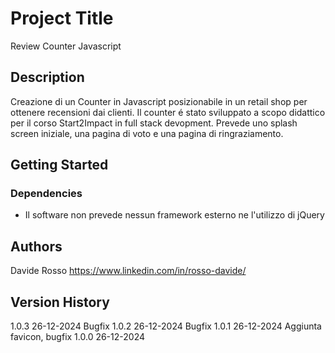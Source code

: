 # Project Title

Review Counter Javascript 

## Description

Creazione di un Counter in Javascript posizionabile in un retail shop per ottenere recensioni dai clienti. 
Il counter é stato sviluppato a scopo didattico per il corso Start2Impact in full stack devopment. 
Prevede uno splash screen iniziale, una pagina di voto e una pagina di ringraziamento.

## Getting Started

### Dependencies

* Il software non prevede nessun framework esterno ne l'utilizzo di jQuery


## Authors

Davide Rosso
https://www.linkedin.com/in/rosso-davide/

## Version History

1.0.3 26-12-2024 Bugfix
1.0.2 26-12-2024 Bugfix
1.0.1 26-12-2024 Aggiunta favicon, bugfix
1.0.0 26-12-2024


